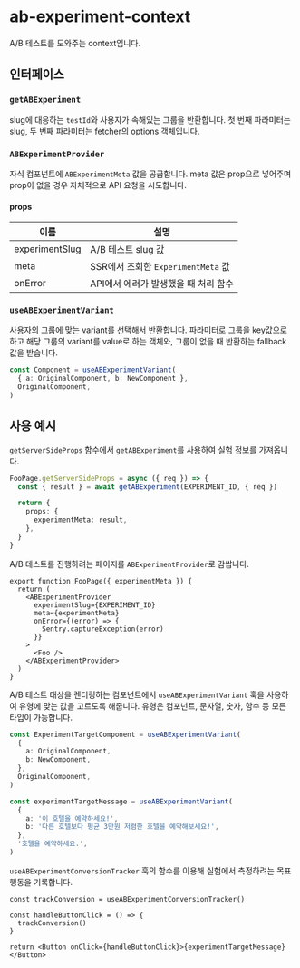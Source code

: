 # ab-experiment-context

A/B 테스트를 도와주는 context입니다.

## 인터페이스

### `getABExperiment`

slug에 대응하는 `testId`와 사용자가 속해있는 그룹을 반환합니다.
첫 번째 파라미터는 slug, 두 번째 파라미터는 fetcher의 options 객체입니다.

### `ABExperimentProvider`

자식 컴포넌트에 `ABExperimentMeta` 값을 공급합니다.
meta 값은 prop으로 넣어주며 prop이 없을 경우 자체적으로 API 요청을 시도합니다.

#### props

| 이름           | 설명                                 |
| -------------- | ------------------------------------ |
| experimentSlug | A/B 테스트 slug 값                   |
| meta           | SSR에서 조회한 `ExperimentMeta` 값   |
| onError        | API에서 에러가 발생했을 때 처리 함수 |

### `useABExperimentVariant`

사용자의 그룹에 맞는 variant를 선택해서 반환합니다.
파라미터로 그룹을 key값으로 하고 해당 그룹의 variant를 value로 하는 객체와,
그룹이 없을 때 반환하는 fallback 값을 받습니다.

```ts
const Component = useABExperimentVariant(
  { a: OriginalComponent, b: NewComponent },
  OriginalComponent,
)
```

## 사용 예시

`getServerSideProps` 함수에서 `getABExperiment`를 사용하여 실험 정보를 가져옵니다.

```ts
FooPage.getServerSideProps = async ({ req }) => {
  const { result } = await getABExperiment(EXPERIMENT_ID, { req })

  return {
    props: {
      experimentMeta: result,
    },
  }
}
```

A/B 테스트를 진행하려는 페이지를 `ABExperimentProvider`로 감쌉니다.

```tsx
export function FooPage({ experimentMeta }) {
  return (
    <ABExperimentProvider
      experimentSlug={EXPERIMENT_ID}
      meta={experimentMeta}
      onError={(error) => {
        Sentry.captureException(error)
      }}
    >
      <Foo />
    </ABExperimentProvider>
  )
}
```

A/B 테스트 대상을 렌더링하는 컴포넌트에서 `useABExperimentVariant` 훅을 사용하여
유형에 맞는 값을 고르도록 해줍니다.
유형은 컴포넌트, 문자열, 숫자, 함수 등 모든 타입이 가능합니다.

```ts
const ExperimentTargetComponent = useABExperimentVariant(
  {
    a: OriginalComponent,
    b: NewComponent,
  },
  OriginalComponent,
)
```

```ts
const experimentTargetMessage = useABExperimentVariant(
  {
    a: '이 호텔을 예약하세요!',
    b: '다른 호텔보다 평균 3만원 저렴한 호텔을 예약해보세요!',
  },
  '호텔을 예약하세요.',
)
```

`useABExperimentConversionTracker` 훅의 함수를 이용해 실험에서 측정하려는 목표 행동을 기록합니다.

```tsx
const trackConversion = useABExperimentConversionTracker()

const handleButtonClick = () => {
  trackConversion()
}

return <Button onClick={handleButtonClick}>{experimentTargetMessage}</Button>
```
